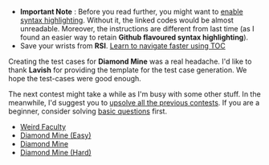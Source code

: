 * **Important Note** : Before you read further, you might want to [enable syntax highlighting](../../documentation/documentation.md). Without it, the linked codes would be almost unreadable. Moreover, the instructions are different from last time (as I found an easier way to retain **Github flavoured syntax highlighting**).
* Save your wrists from **RSI**. [Learn to navigate faster using TOC](../../documentation/faster-navigation.md)


Creating the test cases for **Diamond Mine** was a real headache. I'd like to thank **Lavish** for providing the template for the test case generation. We hope the test-cases were good enough.

The next contest might take a while as I'm busy with some other stuff. In the meanwhile, I'd suggest you to [upsolve all the previous contests](../../invitation-link/invitation-link.md). If you are a beginner, consider solving [basic questions](https://github.com/Just-A-Visitor/Algorithmic-Pseudocode/blob/master/Interview%20Preparation/Prerequisite/ReadMe.md) first.

* [Weird Faculty](weird-faculty/weird-faculty.md)
* [Diamond Mine (Easy)](diamond-mine-easy/diamond-mine-easy.md)
* [Diamond Mine](diamond-mine/diamond-mine.md)
* [Diamond Mine (Hard)](diamond-mine-hard/diamond-mine-hard.md)
